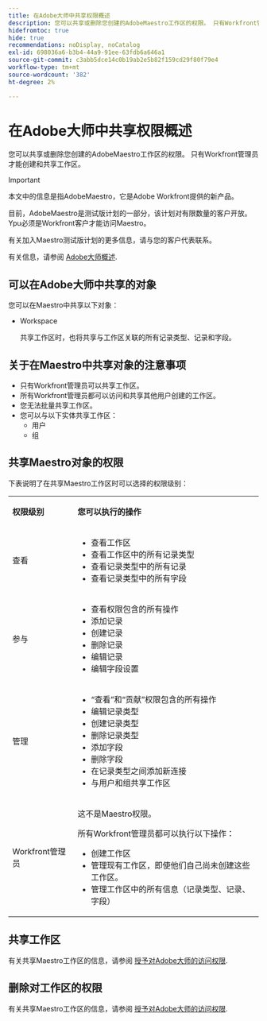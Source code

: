 ```yaml
---
title: 在Adobe大师中共享权限概述
description: 您可以共享或删除您创建的AdobeMaestro工作区的权限。 只有Workfront管理员才能创建和共享工作区。
hidefromtoc: true
hide: true
recommendations: noDisplay, noCatalog
exl-id: 698036a6-b3b4-44a9-91ee-63fdb6a646a1
source-git-commit: c3abb5dce14c0b19ab2e5b82f159cd29f80f79e4
workflow-type: tm+mt
source-wordcount: '382'
ht-degree: 2%

---
```


<!--update the metadata with real things when making this public; also update the description with something like this: Not all users in the organization have the same access and permissions to use Adobe Maestro. This article describes the levels of access that users could have to Adobe Maestro. -->

<!--over time, this article should look like this one does: https://experienceleague.adobe.com/docs/workfront/using/basics/grant-request-object-permissions/sharing-permissions-on-objects-overview.html?lang=en-->

<!-- *********add to TOC****************-->

# 在Adobe大师中共享权限概述

您可以共享或删除您创建的AdobeMaestro工作区的权限。 只有Workfront管理员才能创建和共享工作区。

>[!IMPORTANT]
>
>本文中的信息是指AdobeMaestro，它是Adobe Workfront提供的新产品。
>
>目前，AdobeMaestro是测试版计划的一部分，该计划对有限数量的客户开放。 Ypu必须是Workfront客户才能访问Maestro。
>
>有关加入Maestro测试版计划的更多信息，请与您的客户代表联系。
>
>有关信息，请参阅 [Adobe大师概述](../maestro-overview.md).

## 可以在Adobe大师中共享的对象

您可以在Maestro中共享以下对象：

* Workspace

  共享工作区时，也将共享与工作区关联的所有记录类型、记录和字段。

## 关于在Maestro中共享对象的注意事项

* 只有Workfront管理员可以共享工作区。
* 所有Workfront管理员都可以访问和共享其他用户创建的工作区。
* 您无法批量共享工作区。
* 您可以与以下实体共享工作区：
   * 用户
   * 组

## 共享Maestro对象的权限

下表说明了在共享Maestro工作区时可以选择的权限级别：

<table style="table-layout:auto"> 
 <col> 
 <col> 
 <tbody> 
 <tr> 
   <td role="rowheader"><p><b>权限级别</b></p></td> 
   <td> <p><b>您可以执行的操作</b></p> 
    </td> 
  </tr> 
  <tr> 
   <td role="rowheader"><p>查看</p></td> 
   <td> 
    <ul> 
     <li>查看工作区</li> 
     <li>查看工作区中的所有记录类型</li> 
     <li>查看记录类型中的所有记录</li> 
     <li>查看记录类型中的所有字段</li> 
    </ul> </td> 
  </tr> 
  <tr> 
   <td role="rowheader"><p>参与</p></td> 
   <td>  
    <ul> 
     <li>查看权限包含的所有操作</li> 
     <li>添加记录</li>
     <li>创建记录</li> 
     <li>删除记录</li>  
     <li>编辑记录</li>
     <li>编辑字段设置</li>
     </ul> </td> 
  </tr> 
  <tr> 
   <td role="rowheader"><p>管理</p></td> 
   <td> 
    <ul> 
     <li>“查看”和“贡献”权限包含的所有操作</li> 
     <li>编辑记录类型</li> 
     <li>创建记录类型</li> 
     <li>删除记录类型</li> 
     <li>添加字段</li> 
     <li>删除字段</li> 
     <li>在记录类型之间添加新连接</li> 
     <li>与用户和组共享工作区</li> 
     </ul> </td> 
  </tr> 
  <tr> 
   <td role="rowheader"><p>Workfront管理员</p></td> 
   <td> <p>这不是Maestro权限。</p>
   <p> 所有Workfront管理员都可以执行以下操作： </p>
   <ul><li>创建工作区</li>
    <li> 管理现有工作区，即使他们自己尚未创建这些工作区。 </li> 
    <li>管理工作区中的所有信息（记录类型、记录、字段）
    </td> 
  </tr> 
 </tbody> 
</table>

<!-- the following sections are hidden in the links below - ensure they are visible-->

## 共享工作区

有关共享Maestro工作区的信息，请参阅 [授予对Adobe大师的访问权限](../access/grant-access.md).

## 删除对工作区的权限

有关共享Maestro工作区的信息，请参阅 [授予对Adobe大师的访问权限](../access/grant-access.md).

<!--This is currently not possible: ## Request permissions to objects -->
